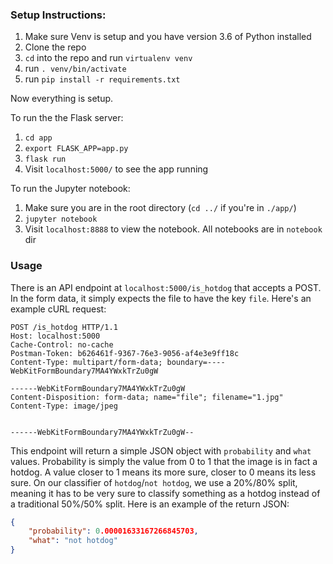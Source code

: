 ### Setup Instructions:

1. Make sure Venv is setup and you have version 3.6 of Python installed
2. Clone the repo
3. `cd` into the repo and run `virtualenv venv`
4. run `. venv/bin/activate`
5. run `pip install -r requirements.txt`

Now everything is setup.

To run the the Flask server:
1. `cd app`
2. `export FLASK_APP=app.py`
3. `flask run`
4. Visit `localhost:5000/` to see the app running

To run the Jupyter notebook:
1. Make sure you are in the root directory (`cd ../` if you're in `./app/`)
2. `jupyter notebook`
3. Visit `localhost:8888` to view the notebook. All notebooks are in `notebook` dir

### Usage

There is an API endpoint at `localhost:5000/is_hotdog` that accepts a POST. In the form data, it simply expects the file to have the key `file`. Here's an example cURL request:
```
POST /is_hotdog HTTP/1.1
Host: localhost:5000
Cache-Control: no-cache
Postman-Token: b626461f-9367-76e3-9056-af4e3e9ff18c
Content-Type: multipart/form-data; boundary=----WebKitFormBoundary7MA4YWxkTrZu0gW

------WebKitFormBoundary7MA4YWxkTrZu0gW
Content-Disposition: form-data; name="file"; filename="1.jpg"
Content-Type: image/jpeg


------WebKitFormBoundary7MA4YWxkTrZu0gW--
```

This endpoint will return a simple JSON object with `probability` and `what` values. Probability is simply the value from 0 to 1 that the image is in fact a hotdog. A value closer to 1 means its more sure, closer to 0 means its less sure. On our classifier of `hotdog`/`not hotdog`, we use a 20%/80% split, meaning it has to be very sure to classify something as a hotdog instead of a traditional 50%/50% split. Here is an example of the return JSON:
```JSON
{
    "probability": 0.00001633167266845703,
    "what": "not hotdog"
}
```
